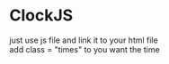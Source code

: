 # ClockJS


just use js file and link it to your html file <br>
add class = "times" to you want the time
